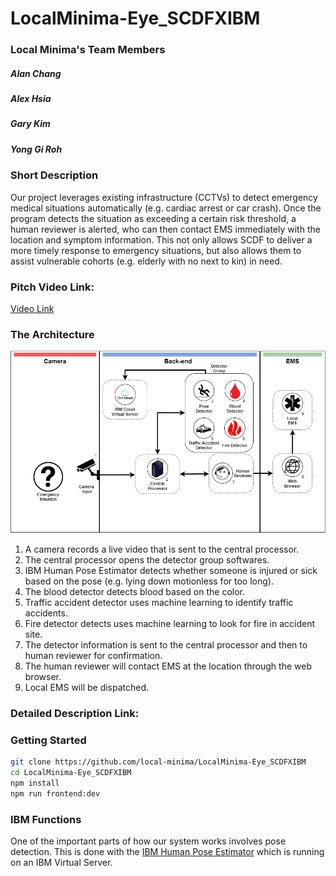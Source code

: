 # LocalMinima-Eye_SCDFXIBM

### Local Minima's Team Members
##### Alan Chang
##### Alex Hsia
##### Gary Kim
##### Yong Gi Roh

### Short Description
Our project leverages existing infrastructure (CCTVs) to detect emergency medical situations automatically (e.g. cardiac arrest or car crash). Once the program detects the situation as exceeding a certain risk threshold, a human reviewer is alerted, who can then contact EMS immediately with the location and symptom information. This not only allows SCDF to deliver a more timely response to emergency situations, but also allows them to assist vulnerable cohorts (e.g. elderly with no next to kin) in need.

### Pitch Video Link: 
[Video Link](https://youtube.com)

### The Architecture

![Our Project's Architecture](docs/Project_Architecture_Final_v4.png)
1. A camera records a live video that is sent to the central processor.
2. The central processor opens the detector group softwares.
3. IBM Human Pose Estimator detects whether someone is injured or sick based on the pose (e.g. lying down motionless for too long).
4. The blood detector detects blood based on the color.
5. Traffic accident detector uses machine learning to identify traffic accidents.
6. Fire detector detects uses machine learning to look for fire in accident site.
7. The detector information is sent to the central processor and then to human reviewer for confirmation.
8. The human reviewer will contact EMS at the location through the web browser.
9. Local EMS will be dispatched.

### Detailed Description Link: 

### Getting Started

```bash
git clone https://github.com/local-minima/LocalMinima-Eye_SCDFXIBM
cd LocalMinima-Eye_SCDFXIBM
npm install
npm run frontend:dev
```

### IBM Functions

One of the important parts of how our system works involves pose detection. This is done with the [IBM Human Pose Estimator](https://github.com/IBM/MAX-Human-Pose-Estimator) which is running on an IBM Virtual Server.
